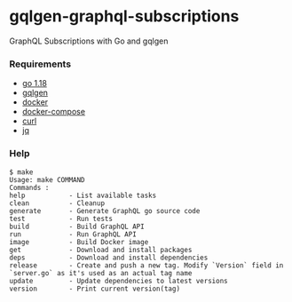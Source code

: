 # gqlgen-graphql-subscriptions

GraphQL Subscriptions with Go and gqlgen

### Requirements

- [go 1.18](https://go.dev/doc/install)
- [gqlgen](github.com/99designs/gqlgen)
- [docker](https://docs.docker.com/engine/install/)
- [docker-compose](https://docs.docker.com/compose/install/)
- [curl](https://help.ubidots.com/en/articles/2165289-learn-how-to-install-run-curl-on-windows-macosx-linux)
- [jq](https://github.com/stedolan/jq/wiki/Installation)

### Help

```text
$ make
Usage: make COMMAND
Commands :
help           - List available tasks
clean          - Cleanup
generate       - Generate GraphQL go source code
test           - Run tests
build          - Build GraphQL API
run            - Run GraphQL API
image          - Build Docker image
get            - Download and install packages
deps           - Download and install dependencies
release        - Create and push a new tag. Modify `Version` field in `server.go` as it's used as an actual tag name
update         - Update dependencies to latest versions
version        - Print current version(tag)
```
